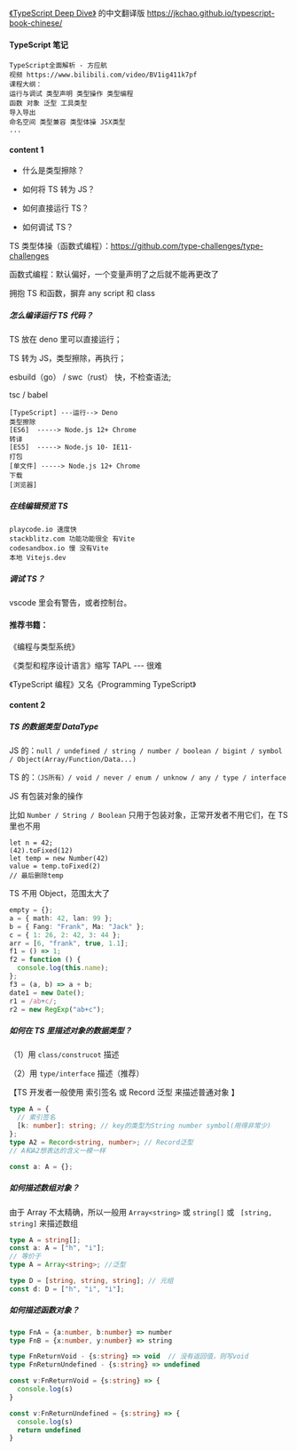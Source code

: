 [《TypeScript Deep Dive》](https://github.com/basarat/typescript-book/) 的中文翻译版 https://jkchao.github.io/typescript-book-chinese/

#### TypeScript 笔记

```
TypeScript全面解析 - 方应航
视频 https://www.bilibili.com/video/BV1ig411k7pf
课程大纲：
运行与调试 类型声明 类型操作 类型编程
函数 对象 泛型 工具类型
导入导出
命名空间 类型兼容 类型体操 JSX类型
...
```

#### content 1

- 什么是类型擦除？

- 如何将 TS 转为 JS？

- 如何直接运行 TS？

- 如何调试 TS？

TS 类型体操（函数式编程）：https://github.com/type-challenges/type-challenges

函数式编程：默认偏好，一个变量声明了之后就不能再更改了

拥抱 TS 和函数，摒弃 any script 和 class

##### 怎么编译运行 TS 代码？

TS 放在 deno 里可以直接运行；

TS 转为 JS，类型擦除，再执行；

esbuild（go） / swc（rust） 快，不检查语法;

tsc / babel

```
[TypeScript] ---运行--> Deno
类型擦除
[ES6]  -----> Node.js 12+ Chrome
转译
[ES5]  -----> Node.js 10- IE11-
打包
[单文件] -----> Node.js 12+ Chrome
下载
[浏览器]
```

##### 在线编辑预览 TS

```
playcode.io 速度快
stackblitz.com 功能功能很全 有Vite
codesandbox.io 慢 没有Vite
本地 Vitejs.dev
```

##### 调试 TS？

vscode 里会有警告，或者控制台。

#### 推荐书籍：

《编程与类型系统》

《类型和程序设计语言》缩写 TAPL --- 很难

《TypeScript 编程》又名《Programming TypeScript》

#### content 2

##### TS 的数据类型 DataType

JS 的：`null / undefined / string / number / boolean / bigint / symbol / Object(Array/Function/Data...)`

TS 的：`（JS所有）/ void / never / enum / unknow / any / type / interface`

JS 有包装对象的操作

比如 `Number / String / Boolean` 只用于包装对象，正常开发者不用它们，在 TS 里也不用

```JS
let n = 42;
(42).toFixed(12)
let temp = new Number(42)
value = temp.toFixed(2)
// 最后删除temp
```

TS 不用 Object，范围太大了

```ts
empty = {};
a = { math: 42, lan: 99 };
b = { Fang: "Frank", Ma: "Jack" };
c = { 1: 26, 2: 42, 3: 44 };
arr = [6, "frank", true, 1.1];
f1 = () => 1;
f2 = function () {
  console.log(this.name);
};
f3 = (a, b) => a + b;
date1 = new Date();
r1 = /ab+c/;
r2 = new RegExp("ab+c");
```

##### 如何在 TS 里描述对象的数据类型？

（1）用 `class/construcot` 描述

（2）用 `type/interface` 描述（推荐）

【TS 开发者一般使用 索引签名 或 Record 泛型 来描述普通对象 】

```ts
type A = {
  // 索引签名
  [k: number]: string; // key的类型为String number symbol(用得非常少)
};
type A2 = Record<string, number>; // Record泛型
// A和A2想表达的含义一模一样

const a: A = {};
```

##### 如何描述数组对象？

由于 Array 不太精确，所以一般用 `Array<string>` 或 `string[]` 或 ` [string, string]` 来描述数组

```ts
type A = string[];
const a: A = ["h", "i"];
// 等价于
type A = Array<string>; //泛型

type D = [string, string, string]; // 元组
const d: D = ["h", "i", "i"];
```

##### 如何描述函数对象？

```ts
type FnA = {a:number, b:number} => number
type FnB = {x:number, y:number} => string

type FnReturnVoid - {s:string} => void  // 没有返回值，则写void
type FnReturnUndefined - {s:string} => undefined

const v:FnReturnVoid = {s:string} => {
  console.log(s)
}

const v:FnReturnUndefined = {s:string} => {
  console.log(s)
  return undefined
}
```
